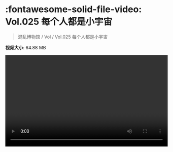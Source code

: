 # :fontawesome-solid-file-video: Vol.025 每个人都是小宇宙

> 混乱博物馆 / Vol / Vol.025 每个人都是小宇宙

**视频大小**: 64.88 MB

<video id="V-30b19992e7b7933ae6f4c589cb312d35" width="512" height="288" preload="none" playsinline webkit-playsinline></video>